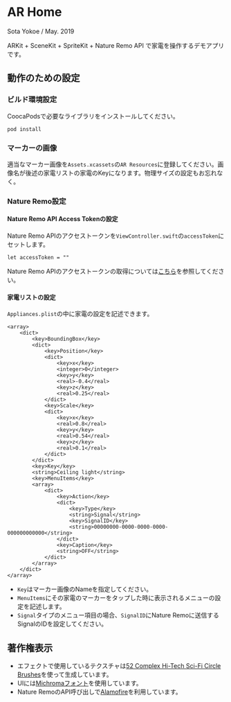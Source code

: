 # AR Home

Sota Yokoe / May. 2019

ARKit + SceneKit + SpriteKit + Nature Remo API で家電を操作するデモアプリです。

## 動作のための設定
### ビルド環境設定

CoocaPodsで必要なライブラリをインストールしてください。

```
pod install
```

### マーカーの画像

適当なマーカー画像を`Assets.xcassets`の`AR Resources`に登録してください。画像名が後述の家電リストの家電のKeyになります。物理サイズの設定もお忘れなく。

### Nature Remo設定
#### Nature Remo API Access Tokenの設定

Nature Remo APIのアクセストークンを`ViewController.swift`の`accessToken`にセットします。

```
let accessToken = ""
```

Nature Remo APIのアクセストークンの取得については[こちら](https://developer.nature.global)を参照してください。

#### 家電リストの設定

`Appliances.plist`の中に家電の設定を記述できます。

```
<array>
	<dict>
		<key>BoundingBox</key>
		<dict>
			<key>Position</key>
			<dict>
				<key>x</key>
				<integer>0</integer>
				<key>y</key>
				<real>-0.4</real>
				<key>z</key>
				<real>0.25</real>
			</dict>
			<key>Scale</key>
			<dict>
				<key>x</key>
				<real>0.8</real>
				<key>y</key>
				<real>0.54</real>
				<key>z</key>
				<real>0.1</real>
			</dict>
		</dict>
		<key>Key</key>
		<string>Ceiling light</string>
		<key>MenuItems</key>
		<array>
			<dict>
				<key>Action</key>
				<dict>
					<key>Type</key>
					<string>Signal</string>
					<key>SignalID</key>
					<string>00000000-0000-0000-0000-000000000000</string>
				</dict>
				<key>Caption</key>
				<string>OFF</string>
			</dict>
		</array>
	</dict>
</array>
```

* `Key`はマーカー画像のNameを指定してください。
* `MenuItems`にその家電のマーカーをタップした時に表示されるメニューの設定を記述します。
* `Signal`タイプのメニュー項目の場合、`SignalID`にNature Remoに送信するSignalのIDを設定してください。

## 著作権表示
* エフェクトで使用しているテクスチャは[52 Complex Hi-Tech Sci-Fi Circle Brushes](https://www.deviantart.com/xresch/art/52-Complex-Hi-Tech-Sci-Fi-Circle-Brushes-701905546)を使って生成しています。
* UIには[Michromaフォント](https://fonts.google.com/specimen/Michroma)を使用しています。
* Nature RemoのAPI呼び出しで[Alamofire](https://github.com/Alamofire/Alamofire)を利用しています。
